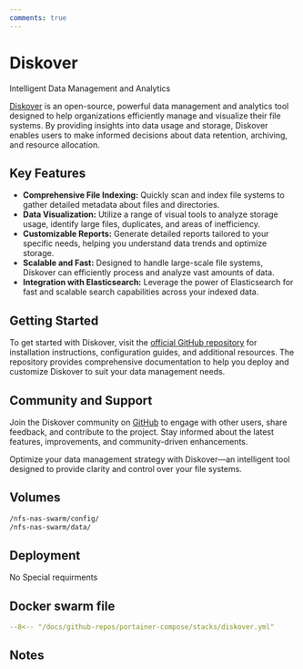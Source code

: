 ```yaml
---
comments: true
---
```


# Diskover

Intelligent Data Management and Analytics

[Diskover](https://github.com/shirosaidev/diskover) is an open-source, powerful data management and analytics tool designed to help organizations efficiently manage and visualize their file systems. By providing insights into data usage and storage, Diskover enables users to make informed decisions about data retention, archiving, and resource allocation.

## Key Features

- **Comprehensive File Indexing:** Quickly scan and index file systems to gather detailed metadata about files and directories.
- **Data Visualization:** Utilize a range of visual tools to analyze storage usage, identify large files, duplicates, and areas of inefficiency.
- **Customizable Reports:** Generate detailed reports tailored to your specific needs, helping you understand data trends and optimize storage.
- **Scalable and Fast:** Designed to handle large-scale file systems, Diskover can efficiently process and analyze vast amounts of data.
- **Integration with Elasticsearch:** Leverage the power of Elasticsearch for fast and scalable search capabilities across your indexed data.

## Getting Started

To get started with Diskover, visit the [official GitHub repository](https://github.com/shirosaidev/diskover) for installation instructions, configuration guides, and additional resources. The repository provides comprehensive documentation to help you deploy and customize Diskover to suit your data management needs.

## Community and Support

Join the Diskover community on [GitHub](https://github.com/shirosaidev/diskover) to engage with other users, share feedback, and contribute to the project. Stay informed about the latest features, improvements, and community-driven enhancements.

Optimize your data management strategy with Diskover—an intelligent tool designed to provide clarity and control over your file systems.


## Volumes

```bash
/nfs-nas-swarm/config/
/nfs-nas-swarm/data/
```

## Deployment
No Special requirments

## Docker swarm file
``` yaml linenums="1" 
--8<-- "/docs/github-repos/portainer-compose/stacks/diskover.yml"
```

## Notes

